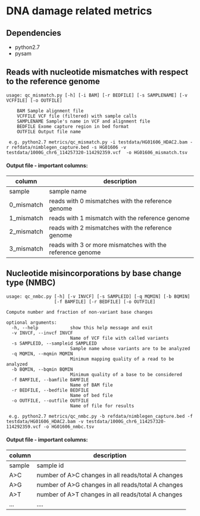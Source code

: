 # DNA damage related metrics 


## Dependencies

* python2.7
* pysam 


## Reads with nucleotide mismatches with respect to the reference genome

```
usage: qc_mismatch.py [-h] [-i BAM] [-r BEDFILE] [-s SAMPLENAME] [-v VCFFILE] [-o OUTFILE]

	BAM	Sample alignment file
	VCFFILE	VCF file (filtered) with sample calls
	SAMPLENAME Sample's name in VCF and alignment file
	BEDFILE	Exome capture region in bed format
	OUTFILE	Output file name

 e.g. python2.7 metrics/qc_mismatch.py -i testdata/HG01606_HDAC2.bam -r refdata/nimblegen_capture.bed -s HG01606 -v testdata/1000G_chr6_114257320-114292359.vcf  -o HG01606_mismatch.tsv
```
#### Output file - important columns:


|    column		       | description                                                 |
| ---------------------------- | ------------------------------------------------------------ |
| sample                       | sample name                                                  |
| 0_mismatch                   | reads with 0 mismatches with the reference genome            |
| 1_mismatch                   | reads with 1 mismatch with the reference genome              |
| 2_mismatch                   | reads with 2 mismatches with the reference genome            |
| 3_mismatch                   | reads with 3 or more mismatches with the reference genome    |


## Nucleotide misincorporations by base change type (NMBC)

```
usage: qc_nmbc.py [-h] [-v INVCF] [-s SAMPLEID] [-q MQMIN] [-b BQMIN]
                  [-f BAMFILE] [-r BEDFILE] [-o OUTFILE]

Compute number and fraction of non-variant base changes

optional arguments:
  -h, --help            show this help message and exit
  -v INVCF, --invcf INVCF
                        Name of VCF file with called variants
  -s SAMPLEID, --sampleid SAMPLEID
                        Sample name whose variants are to be analyzed
  -q MQMIN, --mqmin MQMIN
                        Minimum mapping quality of a read to be analyzed
  -b BQMIN, --bqmin BQMIN
                        Minimum quality of a base to be considered
  -f BAMFILE, --bamfile BAMFILE
                        Name of BAM file
  -r BEDFILE, --bedfile BEDFILE
                        Name of bed file
  -o OUTFILE, --outfile OUTFILE
                        Name of file for results

 e.g. python2.7 metrics/qc_nmbc.py -b refdata/nimblegen_capture.bed -f testdata/HG01606_HDAC2.bam -v testdata/1000G_chr6_114257320-114292359.vcf -o HG01606_nmbc.tsv
```
#### Output file - important columns:

|    column                    | description                                                 |
| ---------------------------- | ------------------------------------------------------------ |
| sample                       | sample id                                                    |
| A>C                          | number of A>C changes in all reads/total A changes           |
| A>G                          | number of A>G changes in all reads/total A changes           |
| A>T                          | number of A>T changes in all reads/total A changes           |
| ...                          | ....                                                         |


